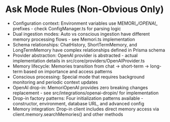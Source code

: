 # Ask Mode Rules (Non-Obvious Only)

- Configuration context: Environment variables use MEMORI_*/OPENAI_* prefixes - check ConfigManager.ts for parsing logic
- Dual ingestion modes: Auto vs conscious ingestion have different memory processing flows - see Memori.ts implementation
- Schema relationships: ChatHistory, ShortTermMemory, and LongTermMemory have complex relationships defined in Prisma schema
- Provider abstraction: OpenAI provider is abstracted - actual implementation details in src/core/providers/OpenAIProvider.ts
- Memory lifecycle: Memories transition from chat -> short-term -> long-term based on importance and access patterns
- Conscious processing: Special mode that requires background monitoring and periodic context updates
- OpenAI drop-in: MemoriOpenAI provides zero breaking changes replacement - see src/integrations/openai-dropin/ for implementation
- Drop-in factory patterns: Four initialization patterns available - constructor, environment, database URL, and advanced config
- Memory integration: Drop-in client includes direct memory access via client.memory.searchMemories() and other methods